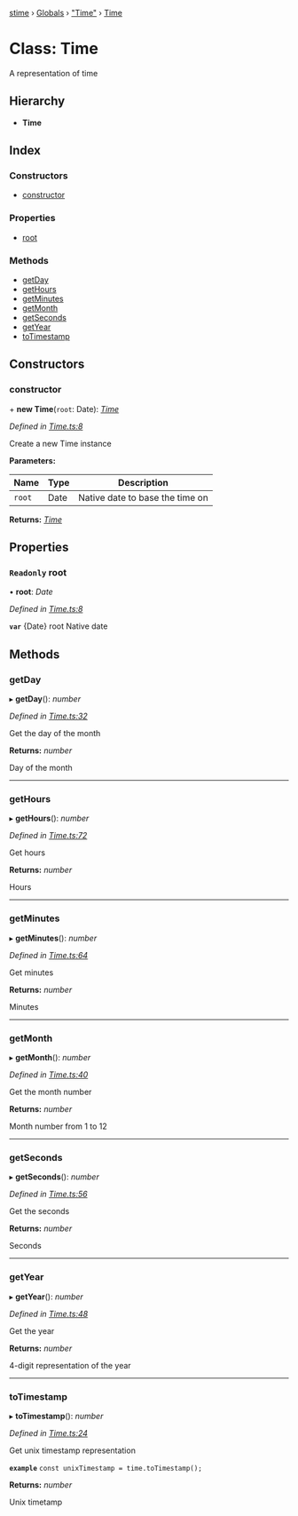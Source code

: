 [stime](../README.md) › [Globals](../globals.md) › ["Time"](../modules/_time_.md) › [Time](_time_.time.md)

# Class: Time

A representation of time

## Hierarchy

* **Time**

## Index

### Constructors

* [constructor](_time_.time.md#constructor)

### Properties

* [root](_time_.time.md#readonly-root)

### Methods

* [getDay](_time_.time.md#getday)
* [getHours](_time_.time.md#gethours)
* [getMinutes](_time_.time.md#getminutes)
* [getMonth](_time_.time.md#getmonth)
* [getSeconds](_time_.time.md#getseconds)
* [getYear](_time_.time.md#getyear)
* [toTimestamp](_time_.time.md#totimestamp)

## Constructors

###  constructor

\+ **new Time**(`root`: Date): *[Time](_time_.time.md)*

*Defined in [Time.ts:8](https://github.com/TerenceJefferies/STime/blob/6bae059/src/Time.ts#L8)*

Create a new Time instance

**Parameters:**

Name | Type | Description |
------ | ------ | ------ |
`root` | Date | Native date to base the time on  |

**Returns:** *[Time](_time_.time.md)*

## Properties

### `Readonly` root

• **root**: *Date*

*Defined in [Time.ts:8](https://github.com/TerenceJefferies/STime/blob/6bae059/src/Time.ts#L8)*

**`var`** {Date} root Native date

## Methods

###  getDay

▸ **getDay**(): *number*

*Defined in [Time.ts:32](https://github.com/TerenceJefferies/STime/blob/6bae059/src/Time.ts#L32)*

Get the day of the month

**Returns:** *number*

Day of the month

___

###  getHours

▸ **getHours**(): *number*

*Defined in [Time.ts:72](https://github.com/TerenceJefferies/STime/blob/6bae059/src/Time.ts#L72)*

Get hours

**Returns:** *number*

Hours

___

###  getMinutes

▸ **getMinutes**(): *number*

*Defined in [Time.ts:64](https://github.com/TerenceJefferies/STime/blob/6bae059/src/Time.ts#L64)*

Get minutes

**Returns:** *number*

Minutes

___

###  getMonth

▸ **getMonth**(): *number*

*Defined in [Time.ts:40](https://github.com/TerenceJefferies/STime/blob/6bae059/src/Time.ts#L40)*

Get the month number

**Returns:** *number*

Month number from 1 to 12

___

###  getSeconds

▸ **getSeconds**(): *number*

*Defined in [Time.ts:56](https://github.com/TerenceJefferies/STime/blob/6bae059/src/Time.ts#L56)*

Get the seconds

**Returns:** *number*

Seconds

___

###  getYear

▸ **getYear**(): *number*

*Defined in [Time.ts:48](https://github.com/TerenceJefferies/STime/blob/6bae059/src/Time.ts#L48)*

Get the year

**Returns:** *number*

4-digit representation of the year

___

###  toTimestamp

▸ **toTimestamp**(): *number*

*Defined in [Time.ts:24](https://github.com/TerenceJefferies/STime/blob/6bae059/src/Time.ts#L24)*

Get unix timestamp representation

**`example`** 
`const unixTimestamp = time.toTimestamp();`

**Returns:** *number*

Unix timetamp
